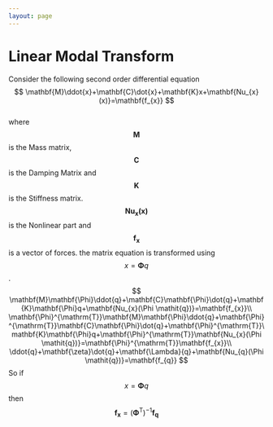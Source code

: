 ```yaml
---
layout: page
---
```

# Linear Modal Transform
Consider the following second order differential equation  
$$
\mathbf{M}\ddot{x}+\mathbf{C}\dot{x}+\mathbf{K}x+\mathbf{Nu_{x}(x)}=\mathbf{f_{x}}  
$$  
where $$\mathbf{M}$$ is the Mass matrix, $$\mathbf{C}$$ is the Damping Matrix and $$\mathbf{K}$$ is the Stiffness matrix.  
$$\mathbf{Nu_{x}(x)}$$ is the Nonlinear part and $$\mathbf{f_{x}}$$ is a vector of forces.
the matrix equation is transformed using $$x=\mathbf{\Phi} q$$.
$$
\mathbf{M}\mathbf{\Phi}\ddot{q}+\mathbf{C}\mathbf{\Phi}\dot{q}+\mathbf{K}\mathbf{\Phi}q+\mathbf{Nu_{x}(\Phi \mathit{q})}=\mathbf{f_{x}}\\
\mathbf{\Phi}^{\mathrm{T}}\mathbf{M}\mathbf{\Phi}\ddot{q}+\mathbf{\Phi}^{\mathrm{T}}\mathbf{C}\mathbf{\Phi}\dot{q}+\mathbf{\Phi}^{\mathrm{T}}\mathbf{K}\mathbf{\Phi}q+\mathbf{\Phi}^{\mathrm{T}}\mathbf{Nu_{x}(\Phi \mathit{q})}=\mathbf{\Phi}^{\mathrm{T}}\mathbf{f_{x}}\\
\ddot{q}+\mathbf{\zeta}\dot{q}+\mathbf{\Lambda}{q}+\mathbf{Nu_{q}(\Phi \mathit{q})}=\mathbf{f_{q}}
$$
So if 
$$
x=\mathbf{\Phi} q
$$
then 
$$
\mathbf{f_{x}}={(\mathbf{\Phi}^{\mathrm{T}})}^{-1}\mathbf{f_{q}}
$$
